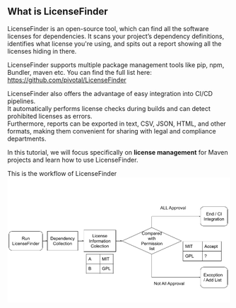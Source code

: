 ## What is LicenseFinder

LicenseFinder is an open-source tool, which can find all the software licenses for dependencies. It scans your project’s dependency definitions, identifies what license you're using, and spits out a report showing all the licenses hiding in there.

LicenseFinder supports multiple package management tools like pip, npm, Bundler, maven etc. You can find the full list here:  
https://github.com/pivotal/LicenseFinder

LicenseFinder also offers the advantage of easy integration into CI/CD pipelines.  
It automatically performs license checks during builds and can detect prohibited licenses as errors.  
Furthermore, reports can be exported in text, CSV, JSON, HTML, and other formats, making them convenient for sharing with legal and compliance departments.  

In this tutorial, we will focus specifically on **license management** for Maven projects and learn how to use LicenseFinder.

This is the workflow of LicenseFinder
<img src="../assets/LicenceFinder.png" width="600">